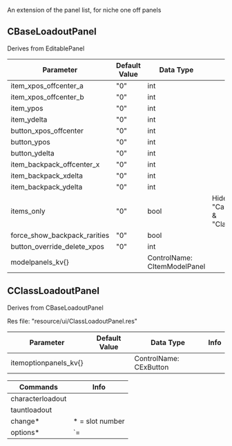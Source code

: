 An extension of the panel list, for niche one off panels

## CBaseLoadoutPanel

Derives from EditablePanel

Parameter | Default Value | Data Type | Info
--------- | ------------- | --------- | ----
item_xpos_offcenter_a | "0" | int
item_xpos_offcenter_b | "0" | int
item_ypos | "0" | int
item_ydelta | "0" | int
button_xpos_offcenter | "0" | int
button_ypos | "0" | int
button_ydelta | "0" | int
item_backpack_offcenter_x | "0" | int
item_backpack_xdelta | "0" | int
item_backpack_ydelta | "0" | int
items_only | "0" | bool | Hides "CaratLabel" & "ClassLabel"
force_show_backpack_rarities | "0" | bool
button_override_delete_xpos | "0" | int
modelpanels_kv{} | | ControlName: CItemModelPanel


## CClassLoadoutPanel

Derives from CBaseLoadoutPanel

Res file: "resource/ui/ClassLoadoutPanel.res"

Parameter | Default Value | Data Type | Info
--------- | ------------- | --------- | ----
itemoptionpanels_kv{} | | ControlName: CExButton

Commands | Info
-------- | ----
characterloadout |
tauntloadout |
change* | * = slot number
options* | `=||=`
